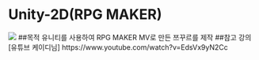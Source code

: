 # Unity-2D(RPG MAKER)
<img src="https://img.shields.io/badge/Unity2D-239120?style=flat&logo=C Sharp&logoColor=white"/>
##목적
유니티를 사용하여 RPG MAKER MV로 만든 쯔꾸르를 제작
##참고 강의
[유튜브 케이디님] https://www.youtube.com/watch?v=EdsVx9yN2Cc
